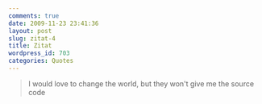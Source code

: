 ```yaml
---
comments: true
date: 2009-11-23 23:41:36
layout: post
slug: zitat-4
title: Zitat
wordpress_id: 703
categories: Quotes
---
```


> I would love to change the world, but they won't give me the source code

